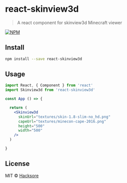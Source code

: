 # react-skinview3d

> A react component for skinview3d Minecraft viewer

[![NPM](https://img.shields.io/npm/v/react-skinview3d.svg)](https://www.npmjs.com/package/react-skinview3d)

## Install

```bash
npm install --save react-skinview3d
```

## Usage

```jsx
import React, { Component } from 'react'
import Skinview3d from 'react-skinview3d'

const App () => {

  return (
    <Skinview3d
      skinUrl="textures/skin-1.8-slim-no_hd.png"
      capeUrl="textures/minecon-cape-2016.png"
      height="500"
      width="500"
    />
  )

}
```

## License

MIT © [Hacksore](https://github.com/Hacksore)
